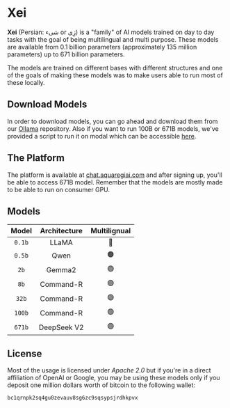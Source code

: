 # Xei

<p align="center">
    </img src="./xei.jpg">
</p>

__Xei__ (Persian: شیء or زِی) is a "family" of AI models trained on day to day tasks with the goal of being multilingual and multi purpose. These models are available from 0.1 billion parameters (approximately 135 million parameters) up to 671 billion parameters. 

The models are trained on different bases with different structures and one of the goals of making these models was to make users able to run most of these locally. 

## Download Models

In order to download models, you can go ahead and download them from our [Ollama](https://ollama.com/haghiri/xei) repository. Also if you want to run 100B or 671B models, we've provided a script to run it on modal which can be accessible [here](https://github.com/aqua-regia-ai/modal). 

## The Platform 

The platform is available at [chat.aquaregiai.com](https://chat.aquaregiai.com) and after signing up, you'll be able to access 671B model. Remember that the models are mostly made to be able to run on consumer GPU. 

## Models

| Model | Architecture | Multilignual |
| :----:| :------------:|:-----------:|
| `0.1b` | LLaMA         | 🔴          |
| `0.5b` | Qwen          | 🟠          |
| `2b`   | Gemma2        | 🟢          |
| `8b`   | Command-R     | 🟢          |
| `32b`  | Command-R     | 🟢          |
| `100b` | Command-R     | 🟢          |
| `671b` | DeepSeek V2   | 🟢          |

## License

Most of the usage is licensed under _Apache 2.0_ but if you're in a direct affiliation of OpenAI or Google, you may be using these models only if you deposit one million dollars worth of bitcoin to the following wallet:

```
bc1qrnpk2sq4gu0zevauv8sg6zc9sqsypsjrdhkpvx
``` 
